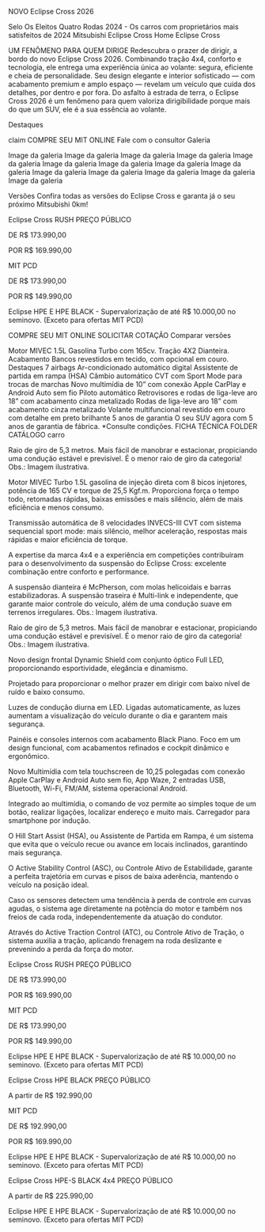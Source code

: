 NOVO Eclipse Cross 2026

Selo Os Eleitos Quatro Rodas 2024 - Os carros com proprietários mais satisfeitos de 2024
Mitsubishi Eclipse Cross 
Home
Eclipse Cross

UM FENÔMENO PARA QUEM DIRIGE
Redescubra o prazer de dirigir, a bordo do novo Eclipse Cross 2026. Combinando tração 4x4, conforto e tecnologia, ele entrega uma experiência única ao volante: segura, eficiente e cheia de personalidade. Seu design elegante e interior sofisticado — com acabamento premium e amplo espaço — revelam um veículo que cuida dos detalhes, por dentro e por fora. Do asfalto à estrada de terra, o Eclipse Cross 2026 é um fenômeno para quem valoriza dirigibilidade porque mais do que um SUV, ele é a sua essência ao volante.

Destaques

claim
COMPRE SEU MIT ONLINE
Fale com o consultor
Galeria



Image da galeria
Image da galeria
Image da galeria
Image da galeria
Image da galeria
Image da galeria
Image da galeria
Image da galeria
Image da galeria
Image da galeria
Image da galeria
Image da galeria
Image da galeria
Image da galeria


Versões
Confira todas as versões do Eclipse Cross e garanta já o seu próximo Mitsubishi 0km!








Eclipse Cross RUSH
PREÇO PÚBLICO

DE
R$ 173.990,00

POR
R$ 169.990,00

MIT PCD

DE
R$ 173.990,00

POR
R$ 149.990,00

Eclipse HPE E HPE BLACK - Supervalorização de até R$ 10.000,00 no seminovo.
(Exceto para ofertas MIT PCD)

COMPRE SEU MIT ONLINE
SOLICITAR COTAÇÃO
Comparar versões

Motor
MIVEC 1.5L Gasolina Turbo com 165cv.
Tração
4X2 Dianteira.
Acabamento
Bancos revestidos em tecido, com opcional em couro.
Destaques
7 airbags
Ar-condicionado automático digital
Assistente de partida em rampa (HSA)
Câmbio automático CVT com Sport Mode para trocas de marchas
Novo multimídia de 10” com conexão Apple CarPlay e Android Auto sem fio
Piloto automático
Retrovisores e rodas de liga-leve aro 18” com acabamento cinza metalizado
Rodas de liga-leve aro 18” com acabamento cinza metalizado
Volante multifuncional revestido em couro com detalhe em preto brilhante
5 anos de garantia
O seu SUV agora com 5 anos de garantia de fábrica.
*Consulte condições.
FICHA TÉCNICA
FOLDER
CATÁLOGO
carro








Raio de giro de 5,3 metros. Mais fácil de manobrar e estacionar, propiciando uma condução estável e previsível. É o menor raio de giro da categoria!
Obs.: Imagem ilustrativa.


Motor MIVEC Turbo 1.5L gasolina de injeção direta com 8 bicos injetores, potência de 165 CV e torque de 25,5 Kgf.m. Proporciona força o tempo todo, retomadas rápidas, baixas emissões e mais silêncio, além de mais eficiência e menos consumo.


Transmissão automática de 8 velocidades INVECS-III CVT com sistema sequencial sport mode: mais silêncio, melhor aceleração, respostas mais rápidas e maior eficiência de torque.

A expertise da marca 4x4 e a experiência em competições contribuíram para o desenvolvimento da suspensão do Eclipse Cross: excelente combinação entre conforto e performance.

A suspensão dianteira é McPherson, com molas helicoidais e barras estabilizadoras. A suspensão traseira é Multi-link e independente, que garante maior controle do veículo, além de uma condução suave em terrenos irregulares. Obs.: Imagem ilustrativa.

Raio de giro de 5,3 metros. Mais fácil de manobrar e estacionar, propiciando uma condução estável e previsível. É o menor raio de giro da categoria!
Obs.: Imagem ilustrativa.

Novo design frontal Dynamic Shield com conjunto óptico Full LED, proporcionando esportividade, elegância e dinamismo.

Projetado para proporcionar o melhor prazer em dirigir com baixo nível de ruído e baixo consumo.

Luzes de condução diurna em LED. Ligadas automaticamente, as luzes aumentam a visualização do veículo durante o dia e garantem mais segurança.

Painéis e consoles internos com acabamento Black Piano. Foco em um design funcional, com acabamentos refinados e cockpit dinâmico e ergonômico.

Novo Multimídia com tela touchscreen de 10,25 polegadas com conexão Apple CarPlay e Android Auto sem fio, App Waze, 2 entradas USB, Bluetooth, Wi-Fi, FM/AM, sistema operacional Android.


Integrado ao multimídia, o comando de voz permite ao simples toque de um botão, realizar ligações, localizar endereço e muito mais.
Carregador para smartphone por indução.

O Hill Start Assist (HSA), ou Assistente de Partida em Rampa, é um sistema que evita que o veículo recue ou avance em locais inclinados, garantindo mais segurança.

O Active Stability Control (ASC), ou Controle Ativo de Estabilidade, garante a perfeita trajetória em curvas e pisos de baixa aderência, mantendo o veículo na posição ideal.

Caso os sensores detectem uma tendência à perda de controle em curvas agudas, o sistema age diretamente na potência do motor e também nos freios de cada roda, independentemente da atuação do condutor.

Através do Active Traction Control (ATC), ou Controle Ativo de Tração, o sistema auxilia a tração, aplicando frenagem na roda deslizante e prevenindo a perda da força do motor.


Eclipse Cross RUSH
PREÇO PÚBLICO

DE
R$ 173.990,00

POR
R$ 169.990,00

MIT PCD

DE
R$ 173.990,00

POR
R$ 149.990,00

Eclipse HPE E HPE BLACK - Supervalorização de até R$ 10.000,00 no seminovo.
(Exceto para ofertas MIT PCD)



Eclipse Cross HPE BLACK
PREÇO PÚBLICO

A partir de
R$ 192.990,00

MIT PCD

DE
R$ 192.990,00

POR
R$ 169.990,00

Eclipse HPE E HPE BLACK - Supervalorização de até R$ 10.000,00 no seminovo.
(Exceto para ofertas MIT PCD)

Eclipse Cross HPE-S BLACK 4x4
PREÇO PÚBLICO

A partir de
R$ 225.990,00

Eclipse HPE E HPE BLACK - Supervalorização de até R$ 10.000,00 no seminovo.
(Exceto para ofertas MIT PCD)